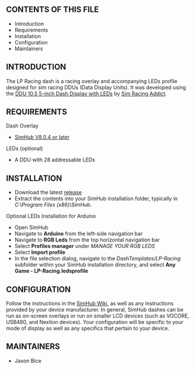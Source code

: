 CONTENTS OF THIS FILE
---------------------

 * Introduction
 * Requirements
 * Installation
 * Configuration
 * Maintainers


INTRODUCTION
------------

The LP Racing dash is a racing overlay and accompanying LEDs profile designed 
for sim racing DDUs (Data Display Units). It was developed using the 
[DDU 10.5 5-inch Dash Display with LEDs](https://www.simracingaddict.co.uk/products/vocore-5-ddu-10-5) 
by [Sim Racing Addict](https://www.simracingaddict.co.uk/).


REQUIREMENTS
------------

Dash Overlay

 * [SimHub V8.0.4 or later](https://www.simhubdash.com/)

LEDs (optional)

 * A DDU with 28 addressable LEDs
 

INSTALLATION
------------

 * Download the latest [release](https://github.com/jasonbice/sim-hub/releases)
 * Extract the contents into your SimHub installation folder, typically in 
 _C:\Program Files (x86)\SimHub_.

Optional LEDs Installation for Arduino

 * Open SimHub
 * Navigate to **Arduino** from the left-side navigation bar
 * Navigate to **RGB Leds** from the top horizontal navigation bar
 * Select **Profiles manager** under _MANAGE YOUR RGB LEDS_
 * Select **Import profile**
 * In the file selection dialog, navigate to the _DashTemplates/LP-Racing_ subfolder 
 within your SimHub installation directory, and select 
 **Any Game - LP-Racing.ledsprofile**


CONFIGURATION
-------------

Follow the instructions in the [SimHub Wiki](https://github.com/SHWotever/SimHub/wiki), 
as well as any instructions provided by your device manufacturer. In general, 
SimHub dashes can be run as on-screen overlays or run on smaller LCD devices 
(such as VOCORE, USB480, and Nextion devices). Your configuration will be specific 
to your mode of display as well as any specifics that pertain to your device.


MAINTAINERS
-----------

 * Jason Bice

